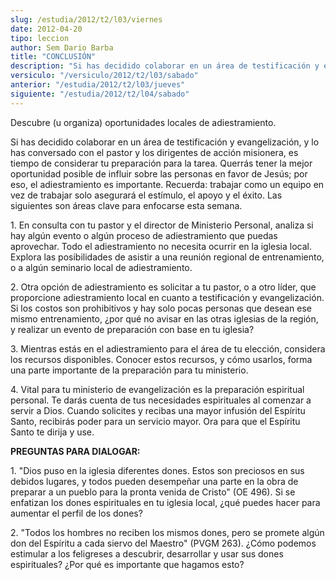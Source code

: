 ```yaml
---
slug: /estudia/2012/t2/l03/viernes
date: 2012-04-20
tipo: leccion
author: Sem Dario Barba
title: "CONCLUSIÓN"
description: "Si has decidido colaborar en un área de testificación y evangelización, y lo  has conversado con el pastor y los dirigentes de acción misionera, es tiempo de  considerar tu preparación para la tarea. Querrás tener la mejor oportunidad  posible de influir sobre las personas en ..."
versiculo: "/versiculo/2012/t2/l03/sabado"
anterior: "/estudia/2012/t2/l03/jueves"
siguiente: "/estudia/2012/t2/l04/sabado"
---
```


Descubre (u organiza) oportunidades locales de adiestramiento.

Si has decidido colaborar en un área de testificación y evangelización, y lo has conversado con el pastor y los dirigentes de acción misionera, es tiempo de considerar tu preparación para la tarea. Querrás tener la mejor oportunidad posible de influir sobre las personas en favor de Jesús; por eso, el adiestramiento es importante. Recuerda: trabajar como un equipo en vez de trabajar solo asegurará el estímulo, el apoyo y el éxito. Las siguientes son áreas clave para enfocarse esta semana.

1\. En consulta con tu pastor y el director de Ministerio Personal, analiza si hay algún evento o algún proceso de adiestramiento que puedas aprovechar. Todo el adiestramiento no necesita ocurrir en la iglesia local. Explora las posibilidades de asistir a una reunión regional de entrenamiento, o a algún seminario local de adiestramiento.

2\. Otra opción de adiestramiento es solicitar a tu pastor, o a otro líder, que proporcione adiestramiento local en cuanto a testificación y evangelización. Si los costos son prohibitivos y hay solo pocas personas que desean ese mismo entrenamiento, ¿por qué no avisar en las otras iglesias de la región, y realizar un evento de preparación con base en tu iglesia?

3\. Mientras estás en el adiestramiento para el área de tu elección, considera los recursos disponibles. Conocer estos recursos, y cómo usarlos, forma una parte importante de la preparación para tu ministerio.

4\. Vital para tu ministerio de evangelización es la preparación espiritual personal. Te darás cuenta de tus necesidades espirituales al comenzar a servir a Dios. Cuando solicites y recibas una mayor infusión del Espíritu Santo, recibirás poder para un servicio mayor. Ora para que el Espíritu Santo te dirija y use.

**PREGUNTAS PARA DIALOGAR:**

1\. "Dios puso en la iglesia diferentes dones. Estos son preciosos en sus debidos lugares, y todos pueden desempeñar una parte en la obra de preparar a un pueblo para la pronta venida de Cristo" (OE 496). Si se enfatizan los dones espirituales en tu iglesia local, ¿qué puedes hacer para aumentar el perfil de los dones?

2\. "Todos los hombres no reciben los mismos dones, pero se promete algún don del Espíritu a cada siervo del Maestro" (PVGM 263). ¿Cómo podemos estimular a los feligreses a descubrir, desarrollar y usar sus dones espirituales? ¿Por qué es importante que hagamos esto?
